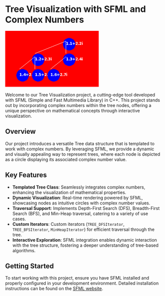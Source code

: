 
# Tree Visualization with SFML and Complex Numbers

![Tree Visualization Screenshot](image.png)

Welcome to our Tree Visualization project, a cutting-edge tool developed with SFML (Simple and Fast Multimedia Library) in C++. This project stands out by incorporating complex numbers within the tree nodes, offering a unique perspective on mathematical concepts through interactive visualization.

## Overview

Our project introduces a versatile Tree data structure that is templated to work with complex numbers. By leveraging SFML, we provide a dynamic and visually appealing way to represent trees, where each node is depicted as a circle displaying its associated complex number value.

## Key Features

- **Templated Tree Class**: Seamlessly integrates complex numbers, enhancing the visualization of mathematical properties.
- **Dynamic Visualization**: Real-time rendering powered by SFML, showcasing nodes as intuitive circles with complex number values.
- **Traversal Support**: Implements Depth-First Search (DFS), Breadth-First Search (BFS), and Min-Heap traversal, catering to a variety of use cases.
- **Custom Iterators**: Custom iterators (`TREE_DFSIterator`, `TREE_BFSIterator`, `MinHeapIterator`) for efficient traversal through the tree.
- **Interactive Exploration**: SFML integration enables dynamic interaction with the tree structure, fostering a deeper understanding of tree-based algorithms.

## Getting Started

To start working with this project, ensure you have SFML installed and properly configured in your development environment. Detailed installation instructions can be found on the [SFML website](https://www.sfml-dev.org/tutorials/2.5/start.php).
